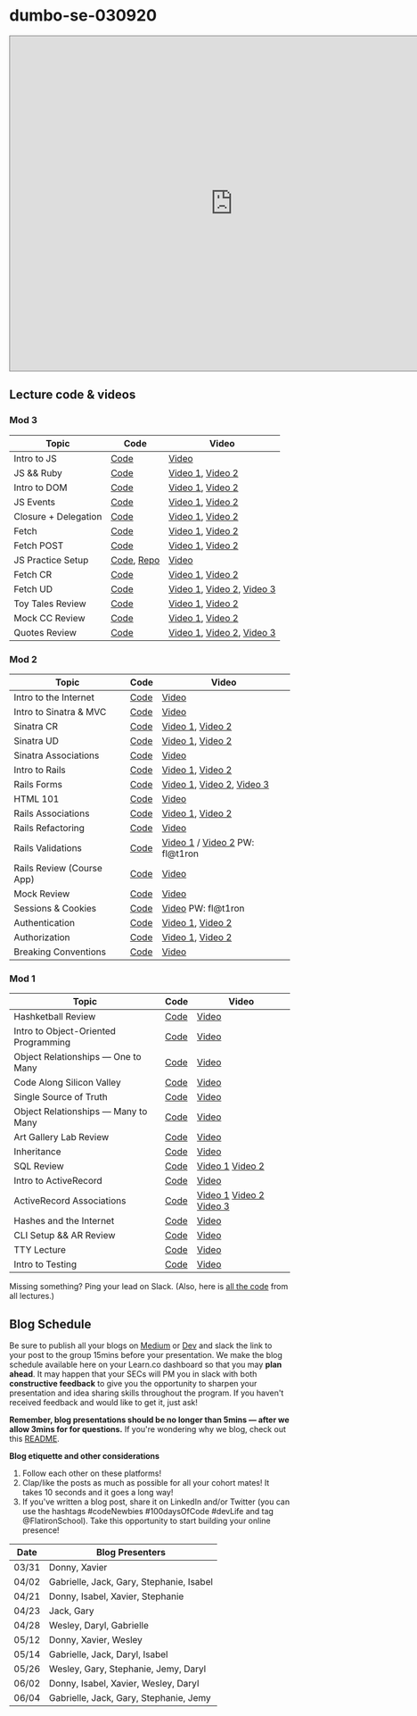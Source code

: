 # dumbo-se-030920

<iframe src="https://calendar.google.com/calendar/b/3/embed?height=600&amp;wkst=1&amp;bgcolor=%23ffffff&amp;ctz=America%2FNew_York&amp;src=ZmxhdGlyb25zY2hvb2wuY29tX2c1M3Q2NjlxcGRxbG1kaDZxY2tpaGR0MGc4QGdyb3VwLmNhbGVuZGFyLmdvb2dsZS5jb20&amp;src=ZmxhdGlyb25zY2hvb2wuY29tX241aDBmbHNkOGY0aWU1NzNtZnY2bTg1cm4wQGdyb3VwLmNhbGVuZGFyLmdvb2dsZS5jb20&amp;color=%23B39DDB&amp;color=%23009688&amp;mode=WEEK" style="border:solid 1px #777" width="800" height="600" frameborder="0" scrolling="no"></iframe>

## Lecture code & videos


### Mod 3 
| Topic            | Code                | Video                |
| -----            | ----                | -----                |
| Intro to JS | [Code](https://github.com/sylwiavargas/js-warmup) | [Video](https://wework.zoom.com/rec/share/-eNRBOHh20VOT8_JzHP4ZbUPJKbveaa80ClI_aYOnR5zgPXK-h7E6DB3TMbaWggz) |
| JS && Ruby  | [Code][js-ruby-code]     | [Video 1][js-ruby-vid1], [Video 2][js-ruby-vid2]                      |
| Intro to DOM  | [Code][dom-code]     | [Video 1][dom-vid1], [Video 2][dom-vid2]                      |
| JS Events  | [Code][evt-code]     | [Video 1][evt-vid1], [Video 2][evt-vid2]                      |
| Closure + Delegation  | [Code][clodel-code]     | [Video 1][clodel-vid1], [Video 2][clodel-vid2]                      |
| Fetch  | [Code][fet-code]     | [Video 1][fet-vid1], [Video 2][fet-vid2]                      |
| Fetch POST  | [Code][fetp-code]     | [Video 1][fetp-vid1], [Video 2][fetp-vid2]                      |
| JS Practice Setup  | [Code][jsp-code], [Repo][jsp-repo]  | [Video][jsp-vid1]                   |
| Fetch CR  | [Code][fcr-code]  | [Video 1][fcr-vid1], [Video 2][fcr-vid2]                  |
| Fetch UD  | [Code][fud-code]  | [Video 1][fud-vid1], [Video 2][fud-vid2], [Video 3][fud-vid3]            |
| Toy Tales Review  | [Code][ttr-code]  | [Video 1][ttr-vid1], [Video 2][ttr-vid2]           |
| Mock CC Review  | [Code][mcc-code]  | [Video 1][mcc-vid1], [Video 2][mcc-vid2]           |
| Quotes Review  | [Code][qr-code]  | [Video 1][qr-vid1], [Video 2][qr-vid2], [Video 3][qr-vid3]           |

[js-ruby-code]: https://github.com/learn-co-students/dumbo-se-030920/tree/master/26-intro-to-js
[js-ruby-vid1]: https://wework.zoom.com/rec/share/uNBeLoyq3VpJcKPq00L_BqcLRLrVX6a8gSkYr6BfxRn5jwE7j33xIEqzP1pQK0SC?startTime=1587395370000
[js-ruby-vid2]: https://wework.zoom.com/rec/share/uNBeLoyq3VpJcKPq00L_BqcLRLrVX6a8gSkYr6BfxRn5jwE7j33xIEqzP1pQK0SC?startTime=1587397574000

[dom-code]: https://github.com/learn-co-students/dumbo-se-030920/tree/master/27-intro-to-dom
[dom-vid1]: https://wework.zoom.com/rec/share/5_RnMvbb-nNLHNLOzETSYrZ6O7Tceaa80yEa_vQKzUd_iJH8w0IcIVOAqJkMDGbb?startTime=1587405831000
[dom-vid2]: https://wework.zoom.com/rec/share/5_RnMvbb-nNLHNLOzETSYrZ6O7Tceaa80yEa_vQKzUd_iJH8w0IcIVOAqJkMDGbb?startTime=1587409071000

[evt-code]: https://github.com/learn-co-students/dumbo-se-030920/tree/master/28-events
[evt-vid1]: https://wework.zoom.com/rec/share/_OhOd6n-9TpJY6PDymblR_8oF4niX6a8hiAZ-KAFn0k33X9D2TCZFGj_jfnp_5Ts?startTime=1587481527000
[evt-vid2]: https://wework.zoom.com/rec/share/_OhOd6n-9TpJY6PDymblR_8oF4niX6a8hiAZ-KAFn0k33X9D2TCZFGj_jfnp_5Ts?startTime=1587484869000

[clodel-code]: https://github.com/learn-co-students/dumbo-se-030920/tree/master/29-closure-delegation
[clodel-vid1]: https://wework.zoom.com/rec/share/zP18K7Dw931JR9bntE75SIU8H9n7eaa8hnQWr_tczxpdTy0NWpV2rZ1yksO1Bpi2?startTime=1587492228000
[clodel-vid2]: https://wework.zoom.com/rec/share/zP18K7Dw931JR9bntE75SIU8H9n7eaa8hnQWr_tczxpdTy0NWpV2rZ1yksO1Bpi2?startTime=1587494470000

[fet-code]: https://github.com/learn-co-students/dumbo-se-030920/tree/master/30-fetch
[fet-vid1]: https://wework.zoom.com/rec/share/5OJNEonPqzxOWaPmt3D0fvMoRrT4eaa80yEb_KFeykcVU91ImxLu7aXIKVXT1iw6?startTime=1587564215000
[fet-vid2]: https://wework.zoom.com/rec/share/5OJNEonPqzxOWaPmt3D0fvMoRrT4eaa80yEb_KFeykcVU91ImxLu7aXIKVXT1iw6?startTime=1587567062000

[fetp-code]: https://github.com/learn-co-students/dumbo-se-030920/tree/master/31-post-fetch
[fetp-vid1]: https://wework.zoom.com/rec/share/ysdFBY2sqnNLbZHf5GP7CvZmQKq-X6a81XUfq6IJxBrVqFeRLiwAppKZhGieRU53?startTime=1587578660000
[fetp-vid2]: https://wework.zoom.com/rec/share/ysdFBY2sqnNLbZHf5GP7CvZmQKq-X6a81XUfq6IJxBrVqFeRLiwAppKZhGieRU53?startTime=1587581228000

[jsp-code]: https://github.com/learn-co-students/dumbo-se-030920/tree/master/32-js-walkthrough
[jsp-repo]: https://github.com/HyeokJungKim/fullstack-template-mod3
[jsp-vid1]: https://wework.zoom.com/rec/share/ysdFBY2sqnNLbZHf5GP7CvZmQKq-X6a81XUfq6IJxBrVqFeRLiwAppKZhGieRU53?startTime=1587584192000

[fcr-code]: https://github.com/learn-co-students/dumbo-se-030920/tree/master/33-fetch-cr
[fcr-vid1]: https://wework.zoom.com/rec/share/1Mp-bIn0sVFOc5HqzWaFcLx4Ob_BX6a80XMZ86cFyUncr7hOa0fon-Rp55h7LWRC?startTime=1587650674000
[fcr-vid2]: https://wework.zoom.com/rec/share/1Mp-bIn0sVFOc5HqzWaFcLx4Ob_BX6a80XMZ86cFyUncr7hOa0fon-Rp55h7LWRC?startTime=1587654590000

[fud-code]: https://github.com/learn-co-students/dumbo-se-030920/tree/master/34-fetch-ud
[fud-vid1]: https://wework.zoom.com/rec/share/zvckDazP1lJIBZH07hicV6kHIondeaa8g3Ia_PRZnR0UNlkKzSwCJXEiM_mrab1N?startTime=1587666875000
[fud-vid2]: https://wework.zoom.com/rec/share/zvckDazP1lJIBZH07hicV6kHIondeaa8g3Ia_PRZnR0UNlkKzSwCJXEiM_mrab1N?startTime=1587669053000
[fud-vid3]: https://wework.zoom.com/rec/share/zvckDazP1lJIBZH07hicV6kHIondeaa8g3Ia_PRZnR0UNlkKzSwCJXEiM_mrab1N?startTime=1587671260000

[ttr-code]: https://github.com/learn-co-students/dumbo-se-030920/tree/master/35-toy-tales
[ttr-vid1]: https://wework.zoom.com/rec/share/ouVLN-rZ00NLcLeT6ByFY5FxIrzFT6a81iIf_fsFzEmKrUfpjUgIWRq477puqQI4?startTime=1587740599000
[ttr-vid2]: https://wework.zoom.com/rec/share/ouVLN-rZ00NLcLeT6ByFY5FxIrzFT6a81iIf_fsFzEmKrUfpjUgIWRq477puqQI4?startTime=1587744186000

[mcc-code]: https://github.com/learn-co-students/dumbo-se-030920/tree/master/36-mock-review
[mcc-vid1]: https://wework.zoom.com/rec/share/xutvLrutqDpJR7fHsUbRR7F8MZT-X6a8gCEX-PsLyxvqBhRhKJ02ijTKs5hLPXRm?startTime=1588009046000
[mcc-vid2]: https://wework.zoom.com/rec/share/xutvLrutqDpJR7fHsUbRR7F8MZT-X6a8gCEX-PsLyxvqBhRhKJ02ijTKs5hLPXRm?startTime=1588012252000

[qr-code]: https://github.com/learn-co-students/dumbo-se-030920/tree/master/37-quotes-review
[qr-vid1]: https://wework.zoom.com/rec/share/2uBwA4Or6mpJYZHH8myYa_FxRbvaeaa81SQYqfQEyBupCqepdB5WC2WyYCYjMXBY?startTime=1588084474000
[qr-vid2]: https://wework.zoom.com/rec/share/2uBwA4Or6mpJYZHH8myYa_FxRbvaeaa81SQYqfQEyBupCqepdB5WC2WyYCYjMXBY?startTime=1588087889000
[qr-vid3]: https://wework.zoom.com/rec/share/2uBwA4Or6mpJYZHH8myYa_FxRbvaeaa81SQYqfQEyBupCqepdB5WC2WyYCYjMXBY?startTime=1588090285000




### Mod 2
| Topic            | Code                | Video                |
| -----            | ----                | -----                |
| Intro to the Internet | [Code](https://github.com/learn-co-students/dumbo-se-030920/tree/master/12-intro-to-the-internet) | [Video](https://youtu.be/ZJIEKyDquRA) |
| Intro to Sinatra & MVC | [Code](https://github.com/learn-co-students/dumbo-se-030920/tree/master/13-intro-to-sinatra-mvc) | [Video](https://youtu.be/RNcsYcDaujs) |
| Sinatra CR      | [Code](https://github.com/learn-co-students/dumbo-se-030920/tree/master/14-sinatra-cr) | [Video 1](https://wework.zoom.com/rec/share/_-FeDojX311LG42X9lH7RLI-I4fFeaa8gCUf__UKnh7Hfg40JtS_f87Sgu-30Cr4?startTime=1585661956000), [Video 2](https://wework.zoom.com/rec/share/_-FeDojX311LG42X9lH7RLI-I4fFeaa8gCUf__UKnh7Hfg40JtS_f87Sgu-30Cr4?startTime=1585665005000)
| Sinatra UD      | [Code](https://github.com/learn-co-students/dumbo-se-030920/tree/master/15-sinatra-ud) | [Video 1](https://wework.zoom.com/rec/share/ws0tNvag2GNOQo2W4VPERfYCR6PEeaa81SZI-aYOyU_EWZvdaN5kZDB6VXeFCm-h?startTime=1585677823000), [Video 2](https://wework.zoom.com/rec/share/ws0tNvag2GNOQo2W4VPERfYCR6PEeaa81SZI-aYOyU_EWZvdaN5kZDB6VXeFCm-h?startTime=1585680868000)
| Sinatra Associations | [Code](https://github.com/learn-co-students/dumbo-se-030920/tree/master/16-sinatra-associations) | [Video](https://youtu.be/gQlO4BhqZTk)
| Intro to Rails | [Code](https://github.com/learn-co-students/dumbo-se-030920/tree/master/17-intro-to-rails) | [Video 1](https://wework.zoom.com/rec/share/xMsyHpTy6WRJQLPg1kCCYu0sN4fVeaa8hHAY__MMzUyeuuvlq1gEnkppKuwCL5Cw?startTime=1585840640000), [Video 2](https://wework.zoom.com/rec/share/xMsyHpTy6WRJQLPg1kCCYu0sN4fVeaa8hHAY__MMzUyeuuvlq1gEnkppKuwCL5Cw?startTime=1585844169000)
| Rails Forms | [Code](https://github.com/learn-co-students/dumbo-se-030920/tree/master/18-rails-forms) | [Video 1](https://wework.zoom.com/rec/share/--BUbLLN_1JJZLPu2l_QXrIYFID5eaa8hHBPqPIOykbopzFI7QR4fb786NsJXJPO?startTime=1585926136000), [Video 2](https://wework.zoom.com/rec/share/--BUbLLN_1JJZLPu2l_QXrIYFID5eaa8hHBPqPIOykbopzFI7QR4fb786NsJXJPO?startTime=1585928856000), [Video 3](https://wework.zoom.com/rec/share/--BUbLLN_1JJZLPu2l_QXrIYFID5eaa8hHBPqPIOykbopzFI7QR4fb786NsJXJPO?startTime=1585930068000)
| HTML 101 | [Code](https://repl.it/@sylwiavargas/Internet-101) | [Video](https://wework.zoom.com/rec/share/25JREPLv7iRLWp3vznzUAawhAbj0X6a81ncf_fYLyBvxgrkSEdRjFs5TPGqSIQVb) |
| Rails Associations | [Code](https://github.com/learn-co-students/dumbo-se-030920/tree/master/19-rails-associations)  | [Video 1](https://wework.zoom.com/rec/share/wc1Yd6D-pzJIU6fj4Rj1QZAbL6rPeaa81HRM_6ILyx62Rday_Oa9aHvwqBAsoAFd?startTime=1586186308000), [Video 2](https://wework.zoom.com/rec/share/wc1Yd6D-pzJIU6fj4Rj1QZAbL6rPeaa81HRM_6ILyx62Rday_Oa9aHvwqBAsoAFd?startTime=1586189804000)
| Rails Refactoring | [Code](https://github.com/learn-co-students/dumbo-se-030920/tree/master/19.5-rails-refactoring)  | [Video](https://wework.zoom.com/rec/share/zMllJKCo7zlLHdaSsAKHaJ4LHpTbaaa8hiBPqKULn0l7aUf_2fqAJzDs56uUxeEm?startTime=1586205676000)
| Rails Validations | [Code](https://github.com/learn-co-students/dumbo-se-030920/tree/master/20-rails-validations) | [Video 1](https://wework.zoom.com/rec/share/6PUtJpfcyD9JSJXd5Uv4ep4BPa_GT6a80XcZqfdZnUnkuVrxmXwc3xl7YW2HuxrZ?startTime=1586272513000) / [Video 2](https://wework.zoom.com/rec/share/6PUtJpfcyD9JSJXd5Uv4ep4BPa_GT6a80XcZqfdZnUnkuVrxmXwc3xl7YW2HuxrZ?startTime=1586275644000) PW: fl@t1ron |
| Rails Review (Course App) | [Code](https://github.com/learn-co-students/dumbo-se-030920/tree/master/20.5-course-app) | [Video](https://wework.zoom.us/rec/play/6JMkce2tqDw3G9fH4QSDBaAoW9W-LK6s0SUWqKFfn0bnAHADYFH0ZLJHYeNIvBK8vdEs2UHTeRYFphX_?continueMode=true)
| Mock Review | [Code](https://github.com/learn-co-students/dumbo-se-030920/tree/master/21-mock-review) | [Video](https://wework.zoom.com/rec/share/ppwyKbzUqThISLPh7BuEHaMhNZTpX6a8h3dL_vpenkx8u_Wwa55yyoTjJNcEoI8o?startTime=1586371133000)
| Sessions & Cookies | [Code](https://github.com/learn-co-students/dumbo-se-030920/tree/master/22-sessions-and-cookies) | [Video](https://wework.zoom.us/rec/share/wvYtFIqz2XpOeJHK6xCBdqtiMaDieaa8gyEfqKcMykjOiSMonkwCds23xLMMMwUy) PW: fl@t1ron
| Authentication | [Code](https://github.com/learn-co-students/dumbo-se-030920/tree/master/23-auth) | [Video 1](https://wework.zoom.com/rec/share/45VUNZLuqk1LU7PcyhD2eJI6RNjqT6a81XMYqKYLmEhS6zFi9fyiR3Jc5uuo47is?startTime=1586791308000), [Video 2](https://wework.zoom.com/rec/share/45VUNZLuqk1LU7PcyhD2eJI6RNjqT6a81XMYqKYLmEhS6zFi9fyiR3Jc5uuo47is?startTime=1586794689000)
| Authorization | [Code](https://github.com/learn-co-students/dumbo-se-030920/tree/master/24-auth-2) | [Video 1](https://wework.zoom.com/rec/share/3tMvCr3z0z5ORrPn0Ub9eJ9xTou_eaa8gCFLq_ZYmRkNbXUsslP5SYLe8mQRpx4q?startTime=1586801927000), [Video 2](https://wework.zoom.com/rec/share/3tMvCr3z0z5ORrPn0Ub9eJ9xTou_eaa8gCFLq_ZYmRkNbXUsslP5SYLe8mQRpx4q?startTime=1586804839000)
| Breaking Conventions | [Code](https://github.com/learn-co-students/dumbo-se-030920/tree/master/25-breaking-conventions) | [Video](https://wework.zoom.com/rec/share/tc56Hq2rsUZLb5Xtx2LhQqkfNKbCT6a8gCUc_KVZn0bHe2tMi15o8KZgLgZwBQ3-?startTime=1586887844000)


### Mod 1
| Topic            | Code                | Video                |
| -----            | ----                | -----                |
| Hashketball Review | [Code][hashketball-code] | [Video][hashketball-vid] |
| Intro to Object-Oriented Programming | [Code][intro-object-oriented-programming-code] | [Video][intro-object-oriented-programming-video] |
| Object Relationships — One to Many | [Code][or-otm-code] | [Video][or-otm-video] |
| Code Along Silicon Valley | [Code][or-sv-code] | [Video][or-sv-video] |
| Single Source of Truth | [Code][single-source-code] | [Video][single-source-video] |
| Object Relationships — Many to Many | [Code][many-to-many-code] | [Video][many-to-many-video] |
| Art Gallery Lab Review | [Code][art-gallery-code] | [Video][art-gallery-video] |
| Inheritance | [Code][inheritance-code] | [Video][inheritance-video] |
| SQL Review | [Code][sql-review-code] | [Video 1][sql-review-1-video] [Video 2][sql-review-2-video] |
| Intro to ActiveRecord | [Code][intro-ar-code] | [Video][intro-ar-video] |
| ActiveRecord Associations | [Code][ar-associations-code] | [Video 1][ar-associations-video-1] [Video 2][ar-associations-video-2] [Video 3][ar-associations-video-3] |
| Hashes and the Internet | [Code][hashes-internet-code] | [Video][hashes-internet-vid]
| CLI Setup && AR Review | [Code][cli-code] | [Video][cli-vid]
| TTY Lecture | [Code][tty-code] | [Video][tty-vid]
| Intro to Testing | [Code][intro-test-code] | [Video][intro-test-vid]



[hashketball-code]: https://github.com/learn-co-students/dumbo-se-030920/tree/master/01-hashketball
[hashketball-vid]: https://www.youtube.com/watch?v=Of5P_XQ221k

[intro-object-oriented-programming-code]: https://github.com/learn-co-students/dumbo-se-030920/tree/master/02-oo/
[intro-object-oriented-programming-video]: http://youtu.be/b8Z1KPnpDd8
[or-otm-code]: https://github.com/learn-co-students/dumbo-se-030920/tree/master/03-one-to-many
[or-otm-video]: https://youtu.be/-_7RKGVV-mk

[or-sv-code]: https://github.com/learn-co-students/dumbo-se-030920/tree/master/04-code-along
[or-sv-video]: https://youtu.be/-zhBRG4YmwA

[single-source-code]: https://github.com/learn-co-students/dumbo-se-030920/tree/master/03-one-to-many
[single-source-video]: https://youtu.be/EsQx1SxxCMg

[many-to-many-code]: https://github.com/learn-co-students/dumbo-se-030920/tree/master/04-many-to-many
[many-to-many-video]: https://youtu.be/Gr82-ABo0zQ

[art-gallery-code]: https://github.com/learn-co-students/ruby-oo-relationships-practice-art-gallery-exercise-nyc04-seng-ft-030920
[art-gallery-video]: https://youtu.be/LRQof74VF8Y

[inheritance-code]: https://github.com/learn-co-students/dumbo-se-030920/tree/master/05-inheritance
[inheritance-video]: https://youtu.be/imibSEhafGA

[sql-review-code]: https://github.com/learn-co-students/dumbo-se-030920/tree/master/06-sql
[sql-review-1-video]: https://youtu.be/8vSWyx8mO6I
[sql-review-2-video]: https://youtu.be/EnjAYD-41d4

[intro-ar-code]: https://github.com/learn-co-students/dumbo-se-030920/tree/master/07-active-record-intro
[intro-ar-video]: https://youtu.be/_NGLomzgRj4

[ar-associations-code]: https://github.com/learn-co-students/dumbo-se-030920/tree/master/08-active-record-associations
[ar-associations-video-1]: https://youtu.be/iiv8IfuDivY
[ar-associations-video-2]: https://youtu.be/7sQENOANSSE
[ar-associations-video-3]: https://youtu.be/jFkN3D2BhsM


[cli-code]: https://github.com/learn-co-students/dumbo-se-030920/tree/master/10-cli-project
[cli-vid]: https://wework.zoom.com/rec/share/wctxIY_eqkZORc-X8RnxfIIrA9zpeaa8gCdK8vtZmU3T8Pms0VXRmLeIgqqfVe_X?startTime=1584989425000


[tty-code]: https://github.com/learn-co-students/dumbo-se-030920/tree/master/11-tty-prompt
[tty-vid]: https://wework.zoom.com/rec/share/3JNKcYDa3CRIGI3K0H3ef58oIb7paaa81yUc-aYKyk8_HqzE5-mnadO6w9rCA_PZ?startTime=1585064144000

[hashes-internet-code]: https://github.com/learn-co-students/dumbo-se-030920/tree/master/09-hashes-internet
[hashes-internet-vid]: https://youtu.be/FH_pjJkGl7E

[intro-test-code]: https://github.com/learn-co-students/dumbo-se-030920/tree/master/10-intro-to-testing
[intro-test-vid]: https://youtu.be/5AyxGpwU9FI

Missing something? Ping your lead on Slack. (Also, here is [all the code](https://github.com/learn-co-students/dumbo-se-030920) from all lectures.)

## Blog Schedule

Be sure to publish all your blogs on [Medium](https://medium.com/) or [Dev](https://dev.to) and slack the link to your post to the group 15mins before your presentation. We make the blog schedule available here on your Learn.co dashboard so that you may **plan ahead**. It may happen that your SECs will PM you in slack with both **constructive feedback** to give you the opportunity to sharpen your presentation and idea sharing skills throughout the program. If you haven't received feedback and would like to get it, just ask!

**Remember, blog presentations should be no longer than 5mins — after we allow 3mins for for questions.** If you're wondering why we blog, check out this [README](https://github.com/learn-co-curriculum/web-immersive-blogging).

**Blog etiquette and other considerations**
1. Follow each other on these platforms! 
2. Clap/like the posts as much as possible for all your cohort mates! It takes 10 seconds and it goes a long way!
3. If you've written a blog post, share it on LinkedIn and/or Twitter (you can use the hashtags #codeNewbies #100daysOfCode #devLife and tag @FlatironSchool). Take this opportunity to start building your online presence! 

| **Date** | **Blog Presenters**                                                        |
| -------- | ---------------------------------------------------------------------------|
| 03/31    | Donny, Xavier                     |
| 04/02    | Gabrielle, Jack, Gary, Stephanie, Isabel                                 |
| 04/21    | Donny, Isabel, Xavier, Stephanie                   |
| 04/23    | Jack, Gary                       |
| 04/28    | Wesley, Daryl, Gabrielle                      |
| 05/12    | Donny, Xavier, Wesley                       |
| 05/14    | Gabrielle, Jack, Daryl, Isabel                                      |
| 05/26    | Wesley, Gary, Stephanie, Jemy, Daryl                                       |
| 06/02    | Donny, Isabel, Xavier, Wesley, Daryl                        |
| 06/04    | Gabrielle, Jack, Gary, Stephanie, Jemy                     |

